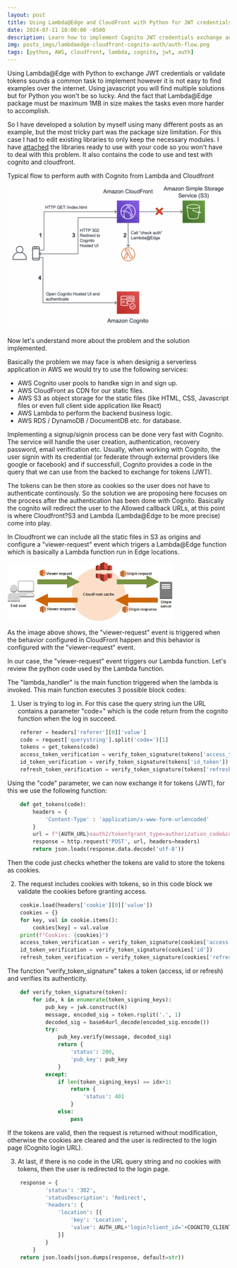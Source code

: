 ```yaml
---
layout: post
title: Using Lambda@Edge and CloudFront with Python for JWT credentials exchange and token verification with Cognito
date: 2024-07-11 10:00:00 -0500
description: Learn how to implement Cognito JWT credentials exchange and token validation from CloudFront/Lambda@Edge using Python
img: posts_imgs/lambdaedge-cloudfront-cognito-auth/auth-flow.png
tags: [python, AWS, cloudfront, lambda, cognito, jwt, auth]
---
```


Using Lambda@Edge with Python to exchange JWT credentials or validate tokens sounds a common task to implement however it is not easy to find examples over the internet. Using javascript you will find multiple solutions but for Python you won't be so lucky. And the fact that Lambda@Edge package must be maximum 1MB in size makes the tasks even more harder to accomplish.

So I have developed a solution by myself using many different posts as an example, but the most tricky part was the package size limitation. For this case I had to edit existing libraries to only keep the necessary modules. I have [attached](/assets/files/lambda-edge-cloudfront-package/Archive.zip) the libraries ready to use with your code so you won't have to deal with this problem. It also contains the code to use and test with cognito and cloudfront.

Typical flow to perform auth with Cognito from Lambda and Cloudfront
![Lambda@Edge auth with Cloufront and Cognito](/assets/img/posts_imgs/lambdaedge-cloudfront-cognito-auth/auth-flow.png)

Now let's understand more about the problem and the solution implemented.

Basically the problem we may face is when designig a serverless application in AWS we would try to use the following services:

-   AWS Cognito user pools to handke sign in and sign up.
-   AWS CloudFront as CDN for our static files.
-   AWS S3 as object storage for the static files (like HTML, CSS, Javascript files or even full client side application like React)
-   AWS Lambda to perform the backend business logic.
-   AWS RDS / DynamoDB / DocumentDB etc. for database.

Implementing a signup/signin process can be done very fast with Cognito. The service will handle the user creation, authentication, recovery password, email verification etc. Usually, when working with Cognito, the user signin with its credential (or federate through external providers like google or facebook) and if successfull, Cognito provides a code in the query that we can use from the backed to exchange for tokens (JWT).

The tokens can be then store as cookies so the user does not have to authenticate continously. So the solution we are proposing here focuses on the process after the authentication has been done with Cognito. Basically the cognito will redirect the user to the Allowed callback URLs, at this point is where Cloudfront?S3 and Lambda (Lambda@Edge to be more precise) come into play.

In Cloudfront we can include all the static files in S3 as origins and configure a "viewer-request" event which trigers a Lambda@Edge function which is basically a Lambda function run in Edge locations.

![Lambda@Edge trigger by events in Cloudfront](/assets/img/posts_imgs/lambdaedge-cloudfront-cognito-auth/lambdaedge_cloudfront.png)

As the image above shows, the "viewer-request" event is triggered when the behavior configured in CloudFront happen and this behavior is configured with the "viewer-request" event.

In our case, the "viewer-request" event triggers our Lambda function. Let's review the python code used by the Lambda function.

The "lambda_handler" is the main function triggered when the lambda is invoked. This main function executes 3 possible block codes:

1. User is trying to log in. For this case the query string iun the URL contains a parameter "code=" which is the code return from the cognito function when the log in succeed.

```python
    referer = headers['referer'][0]['value']
    code = request['querystring'].split('code=')[1]
    tokens = get_tokens(code)
    access_token_verification = verify_token_signature(tokens['access_token'])
    id_token_verification = verify_token_signature(tokens['id_token'])
    refresh_token_verification = verify_token_signature(tokens['refresh_token'])
```

Using the "code" parameter, we can now exchange it for tokens (JWT), for this we use the following function:

```python
    def get_tokens(code):
        headers = {
            'Content-Type' : 'application/x-www-form-urlencoded'
        }
        url = f"{AUTH_URL}oauth2/token?grant_type=authorization_code&code={code}&client_id={COGNITO_CLIENT_ID}&redirect_uri={BASE_URL}"
        response = http.request('POST', url, headers=headers)
        return json.loads(response.data.decode('utf-8'))
```

Then the code just checks whether the tokens are valid to store the tokens as cookies.

2. The request includes cookies with tokens, so in this code block we validate the cookies before granting access.

```python
    cookie.load(headers['cookie'][0]['value'])
    cookies = {}
    for key, val in cookie.items():
        cookies[key] = val.value
    print(f"Cookies: {cookies}")
    access_token_verification = verify_token_signature(cookies['access'])
    id_token_verification = verify_token_signature(cookies['id'])
    refresh_token_verification = verify_token_signature(cookies['refresh'])
```

The function "verify_token_signature" takes a token (access, id or refresh) and verifies its authenticity.

```python
    def verify_token_signature(token):
        for idx, k in enumerate(token_signing_keys):
            pub_key = jwk.construct(k)
            message, encoded_sig = token.rsplit('.', 1)
            decoded_sig = base64url_decode(encoded_sig.encode())
            try:
                pub_key.verify(message, decoded_sig)
                return {
                    'status': 200,
                    'pub_key': pub_key
                }
            except:
                if len(token_signing_keys) == idx+1:
                    return {
                        'status': 401
                    }
                else:
                    pass
```

If the tokens are valid, then the request is returned without modification, otherwise the cookies are cleared and the user is redirected to the login page (Cognito login URL).

3. At last, if there is no code in the URL query string and no cookies with tokens, then the user is redirected to the login page.

```python
    response = {
            'status': '302',
            'statusDescription': 'Redirect',
            'headers': {
                'location': [{
                    'key': 'Location',
                    'value': AUTH_URL+'login?client_id='+COGNITO_CLIENT_ID+'&response_type=code&scope=email+openid&redirect_uri='+BASE_URL
                }]
            }
        }
    return json.loads(json.dumps(response, default=str))
```
